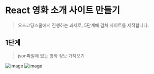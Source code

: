# React 영화 소개 사이트 만들기
> 오즈코딩스쿨에서 진행하는 과제로, 5단계에 걸쳐 사이트를 제작합니다.


## 1단계
> json파일에 있는 영화 정보 가져오기
> 
![image](https://github.com/user-attachments/assets/9ba23a89-79fa-4c0b-a0e1-111d99ebad20) ![image](https://github.com/user-attachments/assets/6f72d9c0-dc1a-497e-afd6-64919ef89023)

